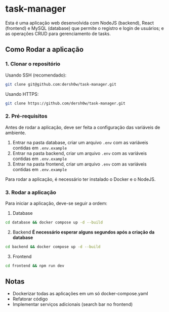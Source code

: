 # task-manager

Esta é uma aplicação web desenvolvida com NodeJS (backend), React (frontend) e MySQL (database) que permite o registro e login de usuários; e as operações CRUD para gerenciamento de tasks.

## Como Rodar a aplicação

### 1. Clonar o repositório

Usando SSH (recomendado):

```bash
git clone git@github.com:dersh0w/task-manager.git
```

Usando HTTPS:

```bash
git clone https://github.com/dersh0w/task-manager.git
```

### 2. Pré-requisitos

Antes de rodar a aplicação, deve ser feita a configuração das variáveis de ambiente.

1. Entrar na pasta database, criar um arquivo `.env` com as variáveis contidas em `.env.example`
2. Entrar na pasta backend, criar um arquivo `.env` com as variáveis contidas em `.env.example`
3. Entrar na pasta frontend, criar um arquivo `.env` com as variáveis contidas em `.env.example`

Para rodar a aplicação, é necessário ter instalado o Docker e o NodeJS.

### 3. Rodar a aplicação

Para iniciar a aplicação, deve-se seguir a ordem:

1. Database

```bash
cd database && docker compose up -d --build
```

2. Backend
   **É necessário esperar alguns segundos após a criação da database**

```bash
cd backend && docker compose up -d --build
```

3. Frontend

```bash
cd frontend && npm run dev
```

## Notas

- Dockerizar todas as aplicações em um só docker-compose.yaml
- Refatorar código
- Implementar serviços adicionais (search bar no frontend)
